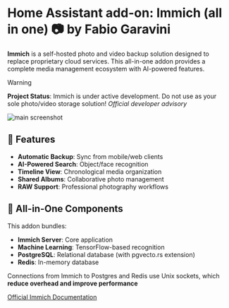 # Home Assistant add-on: Immich (all in one) 📷 by Fabio Garavini

**Immich** is a self-hosted photo and video backup solution designed to replace proprietary cloud services. This all-in-one addon provides a complete media management ecosystem with AI-powered features.

> [!WARNING]  
> **Project Status**: Immich is under active development. 
> Do not use as your sole photo/video storage solution! 
> *Official developer advisory*

![main screenshot](https://github.com/immich-app/immich/raw/main/design/immich-screenshots.png)

## 🧩 Features

- **Automatic Backup**: Sync from mobile/web clients
- **AI-Powered Search**: Object/face recognition
- **Timeline View**: Chronological media organization
- **Shared Albums**: Collaborative photo management
- **RAW Support**: Professional photography workflows

## 🧰 All-in-One Components

This addon bundles:

- **Immich Server**: Core application
- **Machine Learning**: TensorFlow-based recognition
- **PostgreSQL**: Relational database (with pgvecto.rs extension)
- **Redis**: In-memory database

Connections from Immich to Postgres and Redis use Unix sockets, which **reduce overhead and improve performance**

[Official Immich Documentation](https://immich.app/docs)
